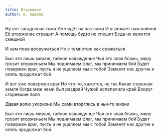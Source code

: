 ```yaml
---
title: Вторжение
author: О. Авдеев
---
```


Ну вот загадочная тьма
Уже идёт на нас сама
И угрожает нам войной
Её вторжение страшит
А помощь будто не спешит
Беда не кажется смешной

И нам пора вооружаться
Но с темнотою как сражаться

Был это лишь мираж, тайное наважденье
Чья это злая блажь, миру грозит вторженьем
Мы поднимаем флаг, мы принимаем бой
Будет повержен враг, пусть и не уцелеем мы с тобой
Заменят нас другие и опять продолжат бой

И вот уже повержен враг
Но что-то, кажется, не так
Какая странная земля
Когда меж нами был раздрай
Чужой испепелили край
Вокруг сгоревшие поля

Давая волю укоризне
Мы сами вторглись в чьи-то жизни

Был это лишь мираж, тайное наважденье
Чья это злая блажь, миру грозит вторженьем
Мы поднимаем флаг, мы принимаем бой
Будет повержен враг, пусть и не уцелеем мы с тобой
Заменят нас другие и опять продолжат бой
